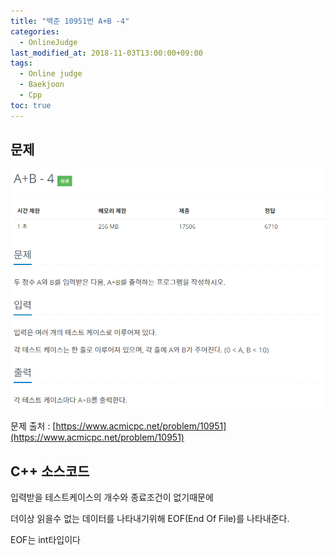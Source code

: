 ```yaml
---
title: "백준 10951번 A+B -4"
categories: 
  - OnlineJudge
last_modified_at: 2018-11-03T13:00:00+09:00
tags: 
  - Online judge
  - Baekjoon
  - Cpp
toc: true
---
```


## 문제

![10950](https://github.com/lesslate/lesslate.github.io/blob/master/assets/img/OnlineJudge/10951.png?raw=true)

문제 출처 : [https://www.acmicpc.net/problem/10951](https://www.acmicpc.net/problem/10951)



## C++ 소스코드


<script src="https://gist.github.com/lesslate/73cf06448c1457e879389467ae5e0c44.js"></script>

입력받을 테스트케이스의 개수와 종료조건이 없기때문에 

더이상 읽을수 없는 데이터를 나타내기위해 EOF(End Of File)를 나타내준다.

EOF는 int타입이다

